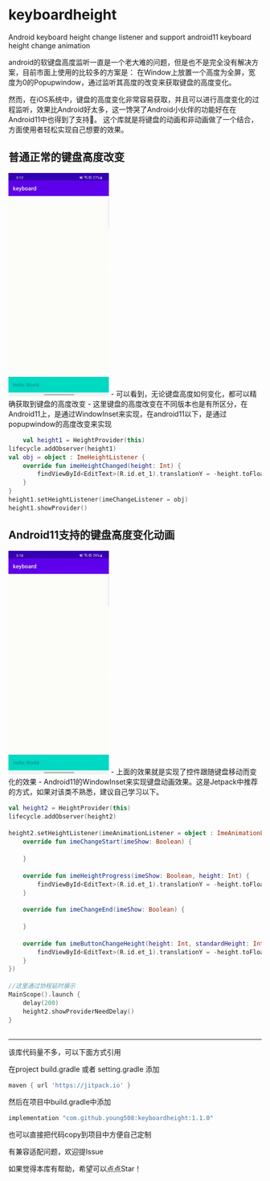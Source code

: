 # keyboardheight

Android keyboard height change listener and support android11 keyboard height change animation

android的软键盘高度监听一直是一个老大难的问题，但是也不是完全没有解决方案，目前市面上使用的比较多的方案是：
在Window上放置一个高度为全屏，宽度为0的Popupwindow，通过监听其高度的改变来获取键盘的高度变化。

然而，在iOS系统中，键盘的高度变化非常容易获取，并且可以进行高度变化的过程监听，效果比Android好太多，这一馋哭了Android小伙伴的功能好在在Android11中也得到了支持🎉。
这个库就是将键盘的动画和非动画做了一个结合，方面使用者轻松实现自己想要的效果。

## 普通正常的键盘高度改变

<img src="./image/heightchange.gif?raw=true" width="200">
- 可以看到，无论键盘高度如何变化，都可以精确获取到键盘的高度改变
- 这里键盘的高度改变在不同版本也是有所区分，在Android11上，是通过WindowInset来实现，在android11以下，是通过popupwindow的高度改变来实现

```kotlin
    val height1 = HeightProvider(this)
lifecycle.addObserver(height1)
val obj = object : ImeHeightListener {
    override fun imeHeightChanged(height: Int) {
        findViewById<EditText>(R.id.et_1).translationY = -height.toFloat()
    }
}
height1.setHeightListener(imeChangeListener = obj)
height1.showProvider()
```

## Android11支持的键盘高度变化动画

<img src="./image/heightanimation.gif?raw=true" width="200">
- 上面的效果就是实现了控件跟随键盘移动而变化的效果
- Android11的WindowInset来实现键盘动画效果。这是Jetpack中推荐的方式，如果对该类不熟悉，建议自己学习以下。

```kotlin
val height2 = HeightProvider(this)
lifecycle.addObserver(height2)

height2.setHeightListener(imeAnimationListener = object : ImeAnimationListener {
    override fun imeChangeStart(imeShow: Boolean) {

    }

    override fun imeHeightProgress(imeShow: Boolean, height: Int) {
        findViewById<EditText>(R.id.et_1).translationY = -height.toFloat()
    }

    override fun imeChangeEnd(imeShow: Boolean) {

    }

    override fun imeButtonChangeHeight(height: Int, standardHeight: Int) {
        findViewById<EditText>(R.id.et_1).translationY = -height.toFloat()
    }
})

//这里通过协程延时展示
MainScope().launch {
    delay(200)
    height2.showProviderNeedDelay()
}
    
```

--------------------------------------------------------------------------------------------
该库代码量不多，可以下面方式引用

在project build.gradle 或者 setting.gradle 添加
```groovy
maven { url 'https://jitpack.io' }
```

然后在项目中build.gradle中添加
```groovy
implementation "com.github.young508:keyboardheight:1.1.0"
```

也可以直接把代码copy到项目中方便自己定制

有兼容适配问题，欢迎提Issue

如果觉得本库有帮助，希望可以点点Star！




